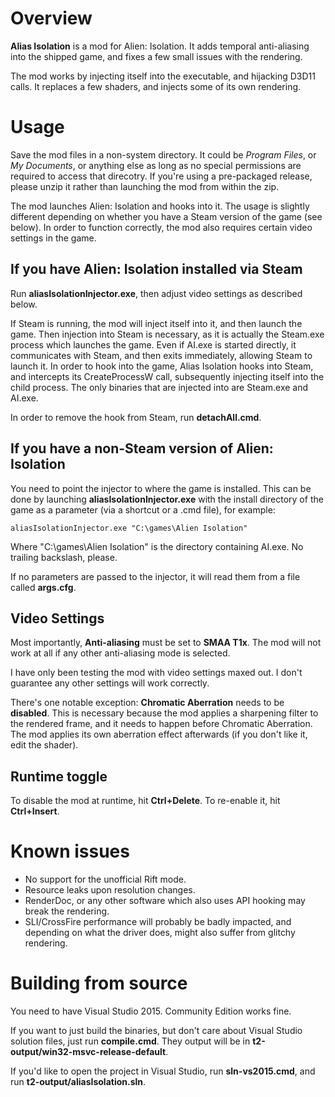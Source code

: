 # Overview

**Alias Isolation** is a mod for Alien: Isolation. It adds temporal anti-aliasing into the shipped game, and fixes a few small issues with the rendering.

The mod works by injecting itself into the executable, and hijacking D3D11 calls. It replaces a few shaders, and injects some of its own rendering.

# Usage

Save the mod files in a non-system directory. It could be *Program Files*, or *My Documents*, or anything else as long as no special permissions are required to access that direcotry. If you're using a pre-packaged release, please unzip it rather than launching the mod from within the zip.

The mod launches Alien: Isolation and hooks into it. The usage is slightly different depending on whether you have a Steam version of the game (see below). In order to function correctly, the mod also requires certain video settings in the game.

## If you have Alien: Isolation installed via Steam

Run **aliasIsolationInjector.exe**, then adjust video settings as described below.

If Steam is running, the mod will inject itself into it, and then launch the game. Then injection into Steam is necessary, as it is actually the Steam.exe process which launches the game. Even if AI.exe is started directly, it communicates with Steam, and then exits immediately, allowing Steam to launch it. In order to hook into the game, Alias Isolation hooks into Steam, and intercepts its CreateProcessW call, subsequently injecting itself into the child process. The only binaries that are injected into are Steam.exe and AI.exe.

In order to remove the hook from Steam, run **detachAll.cmd**.

## If you have a non-Steam version of Alien: Isolation

You need to point the injector to where the game is installed. This can be done by launching **aliasIsolationInjector.exe** with the install directory of the game as a parameter (via a shortcut or a .cmd file), for example:

`aliasIsolationInjector.exe "C:\games\Alien Isolation"`

Where "C:\games\Alien Isolation" is the directory containing AI.exe. No trailing backslash, please.

If no parameters are passed to the injector, it will read them from a file called **args.cfg**.


## Video Settings

Most importantly, **Anti-aliasing** must be set to **SMAA T1x**. The mod will not work at all if any other anti-aliasing mode is selected.

I have only been testing the mod with video settings maxed out. I don't guarantee any other settings will work correctly.

There's one notable exception: **Chromatic Aberration** needs to be **disabled**. This is necessary because the mod applies a sharpening filter to the rendered frame, and it needs to happen before Chromatic Aberration. The mod applies its own aberration effect afterwards (if you don't like it, edit the shader).

## Runtime toggle

To disable the mod at runtime, hit **Ctrl+Delete**. To re-enable it, hit **Ctrl+Insert**.


# Known issues

* No support for the unofficial Rift mode.
* Resource leaks upon resolution changes.
* RenderDoc, or any other software which also uses API hooking may break the rendering.
* SLI/CrossFire performance will probably be badly impacted, and depending on what the driver does, might also suffer from glitchy rendering.


# Building from source

You need to have Visual Studio 2015. Community Edition works fine.

If you want to just build the binaries, but don't care about Visual Studio solution files, just run **compile.cmd**. They output will be in **t2-output/win32-msvc-release-default**.

If you'd like to open the project in Visual Studio, run **sln-vs2015.cmd**, and run **t2-output/aliasIsolation.sln**.
